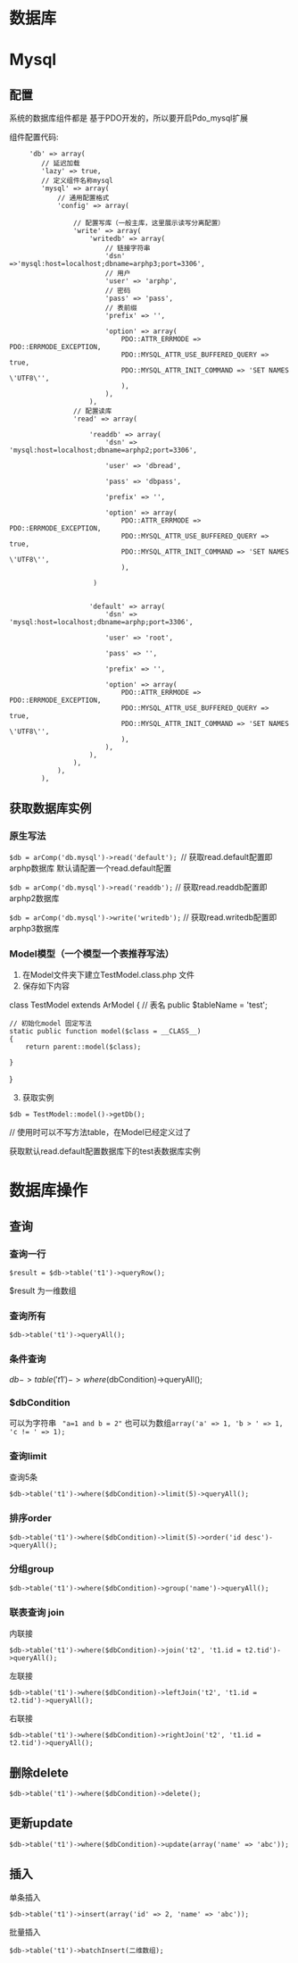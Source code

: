 # 数据库


# Mysql


## 配置


系统的数据库组件都是 基于PDO开发的，所以要开启Pdo_mysql扩展



组件配置代码:


         'db' => array(
            // 延迟加载
            'lazy' => true,
            // 定义组件名称mysql
            'mysql' => array(
                // 通用配置格式
                'config' => array(
                
                    // 配置写库（一般主库，这里展示读写分离配置）
                    'write' => array(
                        'writedb' => array(
                            // 链接字符串
                            'dsn' =>'mysql:host=localhost;dbname=arphp3;port=3306',
                            // 用户
                            'user' => 'arphp',
                            // 密码
                            'pass' => 'pass',
                            // 表前缀
                            'prefix' => '',

                            'option' => array(
                                PDO::ATTR_ERRMODE => PDO::ERRMODE_EXCEPTION,
                                PDO::MYSQL_ATTR_USE_BUFFERED_QUERY => true,
                                PDO::MYSQL_ATTR_INIT_COMMAND => 'SET NAMES \'UTF8\'',
                                ),
                            ),
                        ),
                    // 配置读库
                    'read' => array(
                      
                        'readdb' => array(
                            'dsn' => 'mysql:host=localhost;dbname=arphp2;port=3306',

                            'user' => 'dbread',

                            'pass' => 'dbpass',

                            'prefix' => '',

                            'option' => array(
                                PDO::ATTR_ERRMODE => PDO::ERRMODE_EXCEPTION,
                                PDO::MYSQL_ATTR_USE_BUFFERED_QUERY => true,
                                PDO::MYSQL_ATTR_INIT_COMMAND => 'SET NAMES \'UTF8\'',
                                ),
                        
                         )    
                    
                    
                        'default' => array(
                            'dsn' => 'mysql:host=localhost;dbname=arphp;port=3306',

                            'user' => 'root',

                            'pass' => '',

                            'prefix' => '',

                            'option' => array(
                                PDO::ATTR_ERRMODE => PDO::ERRMODE_EXCEPTION,
                                PDO::MYSQL_ATTR_USE_BUFFERED_QUERY => true,
                                PDO::MYSQL_ATTR_INIT_COMMAND => 'SET NAMES \'UTF8\'',
                                ),
                            ),
                        ),
                    ),
                ),
            ),


## 获取数据库实例

### 原生写法


```$db = arComp('db.mysql')->read('default'); ```// 获取read.default配置即arphp数据库 默认请配置一个read.default配置

```$db = arComp('db.mysql')->read('readdb');``` // 获取read.readdb配置即arphp2数据库

```$db = arComp('db.mysql')->write('writedb');``` // 获取read.writedb配置即arphp3数据库



### Model模型（一个模型一个表推荐写法）

1. 在Model文件夹下建立TestModel.class.php 文件
2. 保存如下内容

class TestModel extends ArModel
{
    // 表名
    public $tableName = 'test';

    // 初始化model 固定写法
    static public function model($class = __CLASS__)
    {
        return parent::model($class);

    }


}

3. 获取实例
```
$db = TestModel::model()->getDb();

``` 
// 使用时可以不写方法table，在Model已经定义过了

获取默认read.default配置数据库下的test表数据库实例



# 数据库操作


## 查询


### 查询一行

```
$result = $db->table('t1')->queryRow();

```
$result 为一维数组

### 查询所有



```
$db->table('t1')->queryAll();

```


### 条件查询

$db->table('t1')->where($dbCondition)->queryAll();

### $dbCondition 


可以为字符串 ``` "a=1 and b = 2"```
也可以为数组``` array('a' => 1, 'b > ' => 1, 'c != ' => 1); ```



### 查询limit

查询5条

```
$db->table('t1')->where($dbCondition)->limit(5)->queryAll();
```



### 排序order

```
$db->table('t1')->where($dbCondition)->limit(5)->order('id desc')->queryAll();
```

### 分组group


```
$db->table('t1')->where($dbCondition)->group('name')->queryAll();
```


### 联表查询 join

内联接
```
$db->table('t1')->where($dbCondition)->join('t2', 't1.id = t2.tid')->queryAll();

```

左联接
```
$db->table('t1')->where($dbCondition)->leftJoin('t2', 't1.id = t2.tid')->queryAll();

```


右联接
```
$db->table('t1')->where($dbCondition)->rightJoin('t2', 't1.id = t2.tid')->queryAll();

```

## 删除delete

```
$db->table('t1')->where($dbCondition)->delete();

```


## 更新update

```
$db->table('t1')->where($dbCondition)->update(array('name' => 'abc'));

```

## 插入

单条插入

```
$db->table('t1')->insert(array('id' => 2, 'name' => 'abc'));

```

批量插入

```
$db->table('t1')->batchInsert(二维数组);

```

